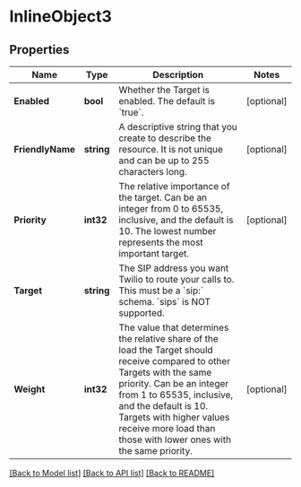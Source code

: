 # InlineObject3

## Properties

Name | Type | Description | Notes
------------ | ------------- | ------------- | -------------
**Enabled** | **bool** | Whether the Target is enabled. The default is &#x60;true&#x60;. | [optional] 
**FriendlyName** | **string** | A descriptive string that you create to describe the resource. It is not unique and can be up to 255 characters long. | [optional] 
**Priority** | **int32** | The relative importance of the target. Can be an integer from 0 to 65535, inclusive, and the default is 10. The lowest number represents the most important target. | [optional] 
**Target** | **string** | The SIP address you want Twilio to route your calls to. This must be a &#x60;sip:&#x60; schema. &#x60;sips&#x60; is NOT supported. | 
**Weight** | **int32** | The value that determines the relative share of the load the Target should receive compared to other Targets with the same priority. Can be an integer from 1 to 65535, inclusive, and the default is 10. Targets with higher values receive more load than those with lower ones with the same priority. | [optional] 

[[Back to Model list]](../README.md#documentation-for-models) [[Back to API list]](../README.md#documentation-for-api-endpoints) [[Back to README]](../README.md)


